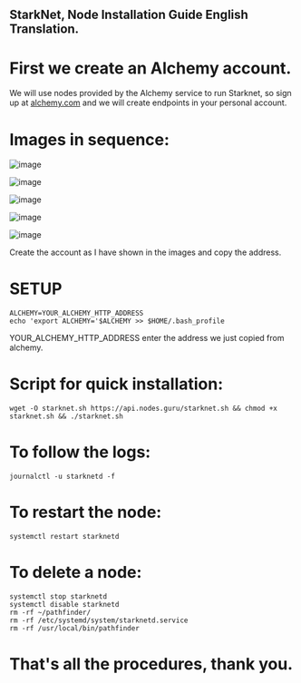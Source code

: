 ## StarkNet, Node Installation Guide English Translation.

# First we create an Alchemy account.

We will use nodes provided by the Alchemy service to run Starknet, so sign up at [alchemy.com](https://www.alchemy.com/) and we will create endpoints in your personal account.

# Images in sequence:

![image](https://user-images.githubusercontent.com/101149671/171650488-9846b8e5-d76d-43a7-a256-402cba2e0f8a.png)

![image](https://user-images.githubusercontent.com/101149671/171650517-7b22a87e-fff5-4704-b38b-1464f82e83f2.png)

![image](https://user-images.githubusercontent.com/101149671/171650593-c63e40b7-71c3-4c14-8a69-daf26a066677.png)

![image](https://user-images.githubusercontent.com/101149671/171650619-a0527993-19ec-4ce0-a674-033b68da1cea.png)

![image](https://user-images.githubusercontent.com/101149671/171650653-8eb80d02-d369-4602-9770-cd0d17fa8a06.png)


Create the account as I have shown in the images and copy the address.

# SETUP

```
ALCHEMY=YOUR_ALCHEMY_HTTP_ADDRESS
echo 'export ALCHEMY='$ALCHEMY >> $HOME/.bash_profile
```

YOUR_ALCHEMY_HTTP_ADDRESS enter the address we just copied from alchemy.

# Script for quick installation:

```
wget -O starknet.sh https://api.nodes.guru/starknet.sh && chmod +x starknet.sh && ./starknet.sh
```

# To follow the logs:

```
journalctl -u starknetd -f
```

# To restart the node:
```
systemctl restart starknetd
```

# To delete a node:
```
systemctl stop starknetd
systemctl disable starknetd
rm -rf ~/pathfinder/
rm -rf /etc/systemd/system/starknetd.service
rm -rf /usr/local/bin/pathfinder
```

# That's all the procedures, thank you.




















